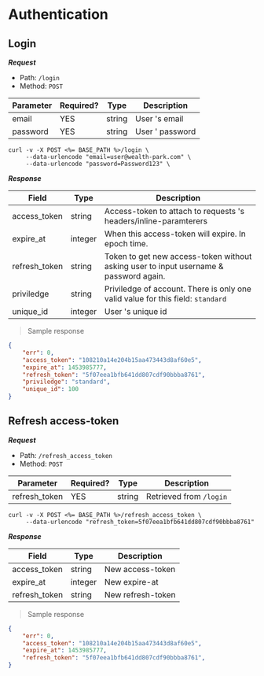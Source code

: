 # Authentication

## Login

***Request***

- Path: `/login`
- Method: `POST`

| Parameter | Required? | Type   | Description       |
|-----------|-----------|--------|-------------------|
| email     | YES       | string | User 's email     |
| password  | YES       | string | User ' password   |

```shell
curl -v -X POST <%= BASE_PATH %>/login \
     --data-urlencode "email=user@wealth-park.com" \
     --data-urlencode "password=Password123" \
```

***Response***

| Field         | Type    | Description                                                                           |
|---------------|---------|---------------------------------------------------------------------------------------|
| access_token  | string  | Access-token to attach to requests 's headers/inline-paramterers                      |
| expire_at     | integer | When this access-token will expire. In epoch time.                                    |
| refresh_token | string  | Token to get new access-token without asking user to input username & password again. |
| priviledge    | string  | Priviledge of account. There is only one valid value for this field: `standard`       |
| unique_id     | integer | User 's unique id                                                                     |

> Sample response

```json
{
    "err": 0,
    "access_token": "108210a14e204b15aa473443d8af60e5",
    "expire_at": 1453985777,
    "refresh_token": "5f07eea1bfb641dd807cdf90bbba8761",
    "priviledge": "standard",
    "unique_id": 100
}
```

## Refresh access-token

***Request***

- Path: `/refresh_access_token`
- Method: `POST`

| Parameter     | Required? | Type   | Description             |
|---------------|-----------|--------|-------------------------|
| refresh_token | YES       | string | Retrieved from `/login` |

```shell
curl -v -X POST <%= BASE_PATH %>/refresh_access_token \
     --data-urlencode "refresh_token=5f07eea1bfb641dd807cdf90bbba8761"
```

***Response***

| Field         | Type    | Description       |
|---------------|---------|-------------------|
| access_token  | string  | New access-token  |
| expire_at     | integer | New expire-at     |
| refresh_token | string  | New refresh-token |

> Sample response

```json
{
    "err": 0,
    "access_token": "108210a14e204b15aa473443d8af60e5",
    "expire_at": 1453985777,
    "refresh_token": "5f07eea1bfb641dd807cdf90bbba8761",
}
```
